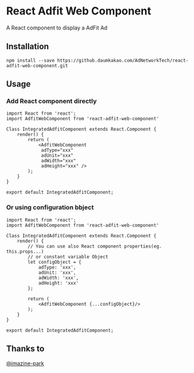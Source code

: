 # React Adfit Web Component
A React component to display a AdFit Ad

## Installation
```
npm install --save https://github.daumkakao.com/AdNetworkTech/react-adfit-web-component.git
```

## Usage

### Add React component directly

```
import React from 'react';
import AdfitWebComponent from 'react-adfit-web-component'

Class IntegratedAdfitComponent extends React.Component {
    render() {
        return (
            <AdfitWebComponent 
             adType="xxx"
             adUnit="xxx"
             adWidth="xxx"
             adHeight="xxx" />
        );
    }
}

export default IntegratedAdfitComponent;
```

### Or using configuration bbject

```
import React from 'react';
import AdfitWebComponent from 'react-adfit-web-component'

Class IntegratedAdfitComponent extends React.Component {
    render() {
        // You can use also React component properties(eg. this.props...) 
        // or constant variable Object 
        let configObject = {
            adType: 'xxx',
            adUnit: 'xxx',
            adWidth: 'xxx',
            adHeight: 'xxx'
        };

        return (
            <AdfitWebComponent {...configObject}/>
        );
    }
}

export default IntegratedAdfitComponent;
```

## Thanks to
[@imazine-park](https://github.daumkakao.com/imazine-park)
